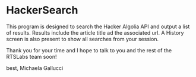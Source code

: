 # HackerSearch

This program is designed to search the Hacker Algolia API and output a list of results. Results include the article title ad the associated url.
A History screen is also present to show all searches from your session. 

Thank you for your time and I hope to talk to you and the rest of the RTSLabs team soon!

best,
Michaela Gallucci

